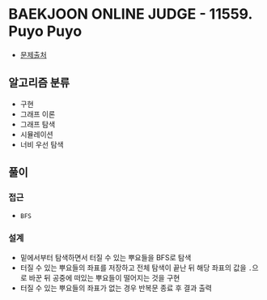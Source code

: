 # BAEKJOON ONLINE JUDGE - 11559. Puyo Puyo

- [문제출처](https://www.acmicpc.net/problem/11559 '11559. Puyo Puyo')

## 알고리즘 분류

- 구현
- 그래프 이론
- 그래프 탐색
- 시뮬레이션
- 너비 우선 탐색

## 풀이

### 접근

- `BFS`

### 설계

- 밑에서부터 탐색하면서 터질 수 있는 뿌요들을 BFS로 탐색
- 터질 수 있는 뿌요들의 좌표를 저장하고 전체 탐색이 끝난 뒤 해당 좌표의 값을 `.`으로 바꾼 뒤 공중에 떠있는 뿌요들이 떨어지는 것을 구현
- 터질 수 있는 뿌요들의 좌표가 없는 경우 반복문 종료 후 결과 출력

